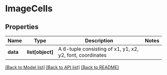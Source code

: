 # ImageCells

## Properties
Name | Type | Description | Notes
------------ | ------------- | ------------- | -------------
**data** | **list[object]** | A 6-tuple consisting of x1, y1, x2, y2, font, coordinates | 

[[Back to Model list]](../README.md#documentation-for-models) [[Back to API list]](../README.md#documentation-for-api-endpoints) [[Back to README]](../README.md)


